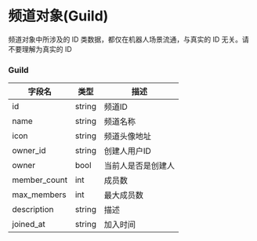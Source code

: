 # 频道对象(Guild)

频道对象中所涉及的 ID 类数据，都仅在机器人场景流通，与真实的 ID 无关。请不要理解为真实的 ID

### Guild
| 字段名 | 类型 | 描述 |
| --- | --- | --- |
| id  | string | 频道ID |
| name | string | 频道名称 |
| icon | string | 频道头像地址 |
| owner_id | string | 创建人用户ID |
| owner | bool | 当前人是否是创建人 |
| member_count | int | 成员数 |
| max_members | int | 最大成员数 |
| description  | string | 描述 |
| joined_at | string | 加入时间 |
